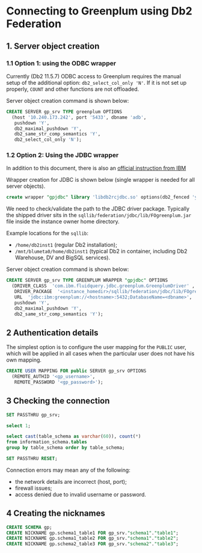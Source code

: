 # Connecting to Greenplum using Db2 Federation

## 1. Server object creation

### 1.1 Option 1: using the ODBC wrapper

Currently (Db2 11.5.7) ODBC access to Greenplum requires the manual setup
of the additional option: `db2_select_col_only 'N'`. If it is not set up
properly, `COUNT` and other functions are not offloaded.

Server object creation command is shown below:

```SQL
CREATE SERVER gp_srv TYPE greenplum OPTIONS 
  (host '10.240.173.242', port '5433', dbname 'adb',
   pushdown 'Y',
   db2_maximal_pushdown 'Y',
   db2_same_str_comp_semantics 'Y',
   db2_select_col_only 'N');
```

### 1.2 Option 2: Using the JDBC wrapper

In addition to this document, there is also an
[official instruction from IBM](https://www.ibm.com/support/pages/how-query-greenplum-data-source-using-federation-server-through-jdbc-driver)

Wrapper creation for JDBC is shown below (single wrapper is needed for all server objects).

```SQL
create wrapper "gpjdbc" library 'libdb2rcjdbc.so' options(db2_fenced 'y');
```

We need to check/validate the path to the JDBC driver package.
Typically the shipped driver sits in the `sqllib/federation/jdbc/lib/FOgreenplum.jar`
file inside the instance owner home directory.

Example locations for the `sqllib`:
- `/home/db2inst1` (regular Db2 installation);
- `/mnt/blumeta0/home/db2inst1` (typical Db2 in container, including Db2 Warehouse, DV and BigSQL services).

Server object creation command is shown below:

```SQL
CREATE SERVER gp_srv TYPE GREENPLUM WRAPPER "gpjdbc" OPTIONS 
  (DRIVER_CLASS  'com.ibm.fluidquery.jdbc.greenplum.GreenplumDriver' ,
   DRIVER_PACKAGE  '<instance_homedir>/sqllib/federation/jdbc/lib/FOgreenplum.jar',
   URL  'jdbc:ibm:greenplum://<hostname>:5432;DatabaseName=<dbname>',
   pushdown 'Y',
   db2_maximal_pushdown 'Y',
   db2_same_str_comp_semantics 'Y');
```

## 2 Authentication details

The simplest option is to configure the user mapping for the `PUBLIC` user, which will be applied
in all cases when the particular user does not have his own mapping.

```SQL
CREATE USER MAPPING FOR public SERVER gp_srv OPTIONS
  (REMOTE_AUTHID '<gp_username>',
   REMOTE_PASSWORD '<gp_password>');
```

## 3 Checking the connection

```SQL
SET PASSTHRU gp_srv;

select 1;

select cast(table_schema as varchar(60)), count(*)
from information_schema.tables
group by table_schema order by table_schema;

SET PASSTHRU RESET;
```

Connection errors may mean any of the following:
- the network details are incorrect (host, port);
- firewall issues;
- access denied due to invalid username or password.

## 4 Creating the nicknames

```SQL
CREATE SCHEMA gp;
CREATE NICKNAME gp.schema1_table1 FOR gp_srv."schema1"."table1";
CREATE NICKNAME gp.schema1_table2 FOR gp_srv."schema1"."table2";
CREATE NICKNAME gp.schema2_table3 FOR gp_srv."schema2"."table3";
```
